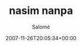 ---
title: 'nasim nanpa'
posts: 3
hash: '92c4KSSE'
author: 'Salomé'
date: 2007-11-26T20:05:34+00:00
sources:
  - https://tokipona.yahoogroups.narkive.com/92c4KSSE
---